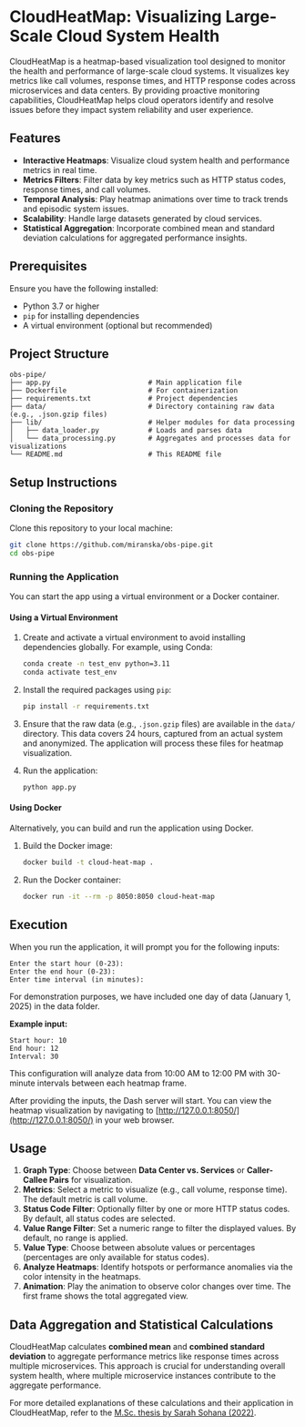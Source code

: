 # CloudHeatMap: Visualizing Large-Scale Cloud System Health

CloudHeatMap is a heatmap-based visualization tool designed to monitor the health and performance of large-scale cloud systems. It visualizes key metrics like call volumes, response times, and HTTP response codes across microservices and data centers. By providing proactive monitoring capabilities, CloudHeatMap helps cloud operators identify and resolve issues before they impact system reliability and user experience.

## Features

- **Interactive Heatmaps**: Visualize cloud system health and performance metrics in real time.
- **Metrics Filters**: Filter data by key metrics such as HTTP status codes, response times, and call volumes.
- **Temporal Analysis**: Play heatmap animations over time to track trends and episodic system issues.
- **Scalability**: Handle large datasets generated by cloud services.
- **Statistical Aggregation**: Incorporate combined mean and standard deviation calculations for aggregated performance insights.

## Prerequisites

Ensure you have the following installed:

- Python 3.7 or higher
- `pip` for installing dependencies
- A virtual environment (optional but recommended)

## Project Structure

```
obs-pipe/
├── app.py                        # Main application file
├── Dockerfile                    # For containerization
├── requirements.txt              # Project dependencies
├── data/                         # Directory containing raw data (e.g., .json.gzip files)
├── lib/                          # Helper modules for data processing
│   ├── data_loader.py            # Loads and parses data
│   └── data_processing.py        # Aggregates and processes data for visualizations
└── README.md                     # This README file
```

## Setup Instructions

### Cloning the Repository

Clone this repository to your local machine:

   ```bash
   git clone https://github.com/miranska/obs-pipe.git
   cd obs-pipe
   ```

### Running the Application

You can start the app using a virtual environment or a Docker container.

#### Using a Virtual Environment

1. Create and activate a virtual environment to avoid installing dependencies globally. For example, using Conda:

   ```bash
   conda create -n test_env python=3.11
   conda activate test_env
   ```

2. Install the required packages using `pip`:

   ```bash
   pip install -r requirements.txt
   ```

3. Ensure that the raw data (e.g., `.json.gzip` files) are available in the `data/` directory. This data covers 24 hours, captured from an actual system and anonymized. The application will process these files for heatmap visualization.

4. Run the application:

   ```bash
   python app.py
   ```

#### Using Docker

Alternatively, you can build and run the application using Docker.

1. Build the Docker image:

   ```bash
   docker build -t cloud-heat-map .
   ```

2. Run the Docker container:

   ```bash
   docker run -it --rm -p 8050:8050 cloud-heat-map
   ```

## Execution

When you run the application, it will prompt you for the following inputs:

```plaintext
Enter the start hour (0-23):
Enter the end hour (0-23):
Enter time interval (in minutes):
```
For demonstration purposes, we have included one day of data (January 1, 2025) in the data folder.

**Example input:**

```plaintext
Start hour: 10
End hour: 12
Interval: 30
```

This configuration will analyze data from 10:00 AM to 12:00 PM with 30-minute intervals between each heatmap frame. 

After providing the inputs, the Dash server will start. You can view the heatmap visualization by navigating to [http://127.0.0.1:8050/](http://127.0.0.1:8050/) in your web browser.

## Usage

1. **Graph Type**: Choose between **Data Center vs. Services** or **Caller-Callee Pairs** for visualization.
2. **Metrics**: Select a metric to visualize (e.g., call volume, response time). The default metric is call volume.
3. **Status Code Filter**: Optionally filter by one or more HTTP status codes. By default, all status codes are selected.
4. **Value Range Filter**: Set a numeric range to filter the displayed values. By default, no range is applied.
5. **Value Type**: Choose between absolute values or percentages (percentages are only available for status codes).
6. **Analyze Heatmaps**: Identify hotspots or performance anomalies via the color intensity in the heatmaps.
7. **Animation**: Play the animation to observe color changes over time. The first frame shows the total aggregated view.

## Data Aggregation and Statistical Calculations

CloudHeatMap calculates **combined mean** and **combined standard deviation** to aggregate performance metrics like response times across multiple microservices. This approach is crucial for understanding overall system health, where multiple microservice instances contribute to the aggregate performance.

For more detailed explanations of these calculations and their application in CloudHeatMap, refer to the [M.Sc. thesis by Sarah Sohana (2022)](https://rshare.library.torontomu.ca/articles/thesis/Heatmap_Visualization_for_Monitoring_Health_of_a_Large-scale_Cloud_System/26052514?file=47103691).

